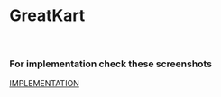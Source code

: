 # GreatKart
 <br> 
  
 ### For implementation check these screenshots 
  
 [IMPLEMENTATION](https://github.com/prabh1303/greatkart-django/tree/main/implementation-screenshots)
